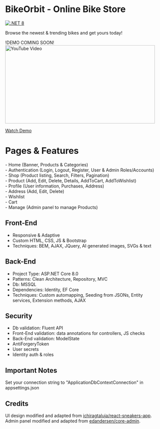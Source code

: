 # BikeOrbit - Online Bike Store

[![.NET 8](https://github.com/edandersen/core-admin/actions/workflows/dotnet-core.yml/badge.svg)](https://github.com/edandersen/core-admin/actions/workflows/dotnet-core.yml)

Browse the newest & trending bikes and get yours today!

!DEMO COMING SOON!  
<a href="https://www.youtube.com/watch?v=a">
  <img src="https://img.youtube.com/vi/a/maxresdefault.jpg" width="480" height="250" alt="YouTube Video">
</a>

[Watch Demo](https://www.youtube.com/watch?v=KZp7NGHTZ2Y)

# Pages & Features
\- Home (Banner, Products & Categories)  
\- Authentication (Login, Logout, Register, User & Admin Roles/Accounts)  
\- Shop (Product listing, Search, Filters, Pagination)  
\- Product (Add, Edit, Delete, Details, AddToCart, AddToWishlist)  
\- Profile (User information, Purchases, Address)  
\- Address (Add, Edit, Delete)  
\- Wishlist  
\- Cart  
\- Manage (Admin panel to manage Products)
  
## Front-End
- Responsive & Adaptive
- Custom HTML, CSS, JS & Bootstrap
- Techniques: BEM, AJAX, JQuery, AI generated images, SVGs & text
  
## Back-End
- Project Type: ASP.NET Core 8.0
- Patterns: Clean Architecture, Repository, MVC
- Db: MSSQL
- Dependencies: Identity, EF Core
- Techniques: Custom automapping, Seeding from JSONs, Entity services, Extension methods, AJAX

## Security
- Db validation: Fluent API
- Front-End validation: data annotations for controllers, JS checks 
- Back-End validation: ModelState
- AntiForgeryToken
- User secrets
- Identity auth & roles
  
## Important Notes
Set your connection string to "ApplicationDbContextConnection" in appsettings.json

## Credits
UI design modified and adapted from [ichiragtaluja/react-sneakers-app](https://github.com/ichiragtaluja/react-sneakers-app).  
Admin panel modified and adapted from [edandersen/core-admin](https://github.com/edandersen/core-admin).
